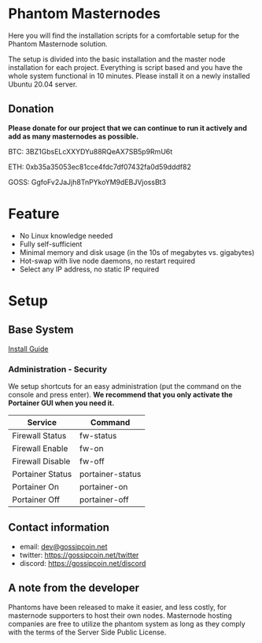 # Phantom Masternodes

Here you will find the installation scripts for a comfortable setup for the Phantom Masternode solution.

The setup is divided into the basic installation and the master node installation for each project. Everything is script based and you have the whole system functional in 10 minutes. Please install it on a newly installed Ubuntu 20.04 server.

## Donation

**Please donate for our project that we can continue to run it actively and add as many masternodes as possible.**

BTC: 3BZ1GbsELcXXYDYu88RQeAX7SB5p9RmU6t

ETH: 0xb35a35053ec81cce4fdc7df07432fa0d59dddf82

GOSS: GgfoFv2JaJjh8TnPYkoYM9dEBJVjossBt3

# Feature

* No Linux knowledge needed
* Fully self-sufficient
* Minimal memory and disk usage (in the 10s of megabytes vs. gigabytes)
* Hot-swap with live node daemons, no restart required
* Select any IP address, no static IP required

# Setup

## Base System

[Install Guide](https://gossip.freshdesk.com/a/solutions/articles/43000587001)

### Administration - Security

We setup shortcuts for an easy administration (put the command on the console and press enter). **We recommend that you only activate the Portainer GUI when you need it.**

|Service          |Command         |
|-----------------|----------------|
|Firewall Status  |fw-status       |
|Firewall Enable  |fw-on           |
|Firewall Disable |fw-off          |
|Portainer Status |portainer-status|
|Portainer On     |portainer-on    |
|Portainer Off    |portainer-off   |

## Contact information

* email: dev@gossipcoin.net
* twitter: https://gossipcoin.net/twitter
* discord: https://gossipcoin.net/discord

## A note from the developer

Phantoms have been released to make it easier, and less costly, for masternode supporters to host their own nodes. Masternode hosting companies are free to utilize the phantom system as long as they comply with the terms of the Server Side Public License. 
